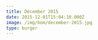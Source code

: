 ```yaml
---
title: December 2015
date: 2015-12-01T15:04:10.000Z
image: /img/bom/december-2015.jpg
type: burger
---
```

